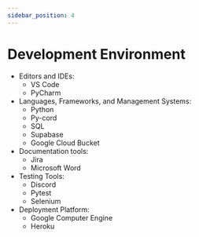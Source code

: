 ```yaml
---
sidebar_position: 4
---
```


# Development Environment

- Editors and IDEs:
  - VS Code
  - PyCharm
- Languages, Frameworks, and Management Systems:
  - Python
  - Py-cord
  - SQL
  - Supabase
  - Google Cloud Bucket
- Documentation tools:
  - Jira
  - Microsoft Word
- Testing Tools:
  - Discord
  - Pytest
  - Selenium
- Deployment Platform:
  - Google Computer Engine
  - Heroku
